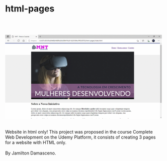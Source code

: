 # html-pages
<br/> <br/>

<!--gif presentation of the page-->
![Presentation of the page](https://github.com/IsadoraVanderlan/html-pages/blob/main/Apresenta%C3%A7%C3%A3o%20da%20pagina.gif)
<br/><br/>

Website in html only!
This project was proposed in the course Complete Web Development on the Udemy Platform, it consists of creating 3 pages for a website with HTML only.
<br/><br/>
By Jamilton Damasceno.
